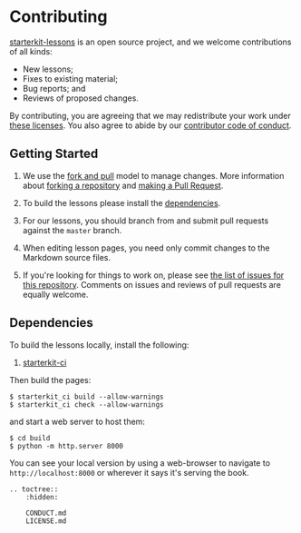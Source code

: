# Contributing

[starterkit-lessons][repo] is an open source project, and we welcome contributions of all kinds:

* New lessons;
* Fixes to existing material;
* Bug reports; and
* Reviews of proposed changes.

By contributing, you are agreeing that we may redistribute your work under [these licenses][license].
You also agree to abide by our [contributor code of conduct][conduct].

## Getting Started

1.  We use the [fork and pull][gh-fork-pull] model to manage changes.
    More information about [forking a repository][gh-fork] and [making a Pull Request][gh-pull].

2.  To build the lessons please install the [dependencies](#dependencies).

2.  For our lessons, you should branch from and submit pull requests against the `master` branch.

3.  When editing lesson pages, you need only commit changes to the Markdown source files.

4.  If you're looking for things to work on, please see [the list of issues for this repository][issues].
    Comments on issues and reviews of pull requests are equally welcome.

## Dependencies

To build the lessons locally, install the following:

1. [starterkit-ci](https://pypi.org/project/starterkit-ci/)

Then build the pages:

```shell
$ starterkit_ci build --allow-warnings
$ starterkit_ci check --allow-warnings
```

and start a web server to host them:

```shell
$ cd build
$ python -m http.server 8000
```
You can see your local version by using a web-browser to navigate to `http://localhost:8000` or wherever it says it's serving the book.

[conduct]: CONDUCT.md
[repo]: https://github.com/lhcb/starterkit-lessons
[issues]: https://github.com/lhcb/starterkit-lessons/issues
[license]: LICENSE.md
[pro-git-chapter]: http://git-scm.com/book/en/v2/GitHub-Contributing-to-a-Project
[gh-fork]: https://help.github.com/en/articles/fork-a-repo
[gh-pull]: https://help.github.com/en/articles/about-pull-requests
[gh-fork-pull]: https://reflectoring.io/github-fork-and-pull/


```eval_rst
.. toctree::
    :hidden:

    CONDUCT.md
    LICENSE.md
```
